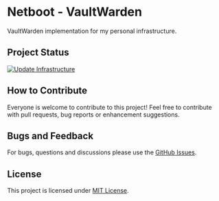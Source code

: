 # Netboot - VaultWarden

VaultWarden implementation for my personal infrastructure.

## Project Status

[![Update Infrastructure](https://github.com/NetbootCompany/Netboot-Docker-Vault/actions/workflows/update.yml/badge.svg)](https://github.com/NetbootCompany/Netboot-Docker-Vault/actions/workflows/update.yml)

## How to Contribute

Everyone is welcome to contribute to this project! Feel free to contribute with pull requests, bug reports or enhancement suggestions.

## Bugs and Feedback

For bugs, questions and discussions please use the [GitHub Issues](https://github.com/NetbootCompany/Netboot-Docker-Vault/issues).

## License

This project is licensed under [MIT License](https://github.com/NetbootCompany/Netboot-Docker-Vault/blob/main/LICENSE).
